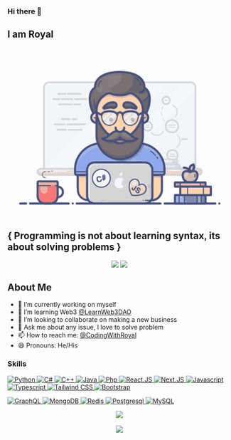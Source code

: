 ### Hi there 👋
<!-- Links -->
[github]: https://github.com/CodingWithRoyal
[twitter]: https://twitter.com/CodingWithRoyal
[site]: https://royal.codes

## I am Royal

![](img1.gif)

{ Programming is not about learning syntax, its about solving problems }
------------------------------------------------------------------------

<!-- <p align="left"> <img src="https://komarev.com/ghpvc/?username=CodingWithRoyal&label=Views&color=brightgreen&style=flat-square" alt="idlejatt" /> </p> -->

<!-- [![LinkedIn](https://img.shields.io/static/v1?style=for-the-badge&logo=linkedin&message=LinkedIn&label=&color=2867B2&labelColor=333)][linkedin] -->
<!-- [![Instagram](https://img.shields.io/static/v1?style=for-the-badge&logo=instagram&message=Instagram&label=&color=E1306C&labelColor=333)][instagram] -->
<!-- [![Facebook](https://img.shields.io/static/v1?style=for-the-badge&logo=facebook&message=Facebook&label=&color=1873EB&labelColor=333)][facebook] -->
<!-- <a href="mailto:iamroyalrandhawa@gmail.com"><img src="https://img.shields.io/static/v1?style=for-the-badge&logo=gmail&message=Gmail&label=&color=EA4335&labelColor=333" /></a> -->

<!-- ### Languages:
![Swift](https://img.shields.io/static/v1?style=for-the-badge&logo=swift&message=Swift&label=&color=FA7343&labelColor=333)
![C#](https://img.shields.io/static/v1?style=for-the-badge&logo=c-sharp&message=C%20Sharp&label=&color=fff&labelColor=333)
![Kotlin](https://img.shields.io/static/v1?style=for-the-badge&logo=kotlin&message=Kotlin&label=&color=3F82DB&labelColor=333)
![Java](https://img.shields.io/static/v1?style=for-the-badge&logo=java&message=Java&label=&color=E51F24&labelColor=333)
![Flutter](https://img.shields.io/static/v1?style=for-the-badge&logo=flutter&message=Flutter&label=&color=01579B&labelColor=333)
![Dart](https://img.shields.io/static/v1?style=for-the-badge&logo=dart&message=Dart&label=&color=2AB5F6&labelColor=333)
![Python](https://img.shields.io/static/v1?style=for-the-badge&logo=python&message=Python&label=&color=3671A3&labelColor=333)
![Php](https://img.shields.io/static/v1?style=for-the-badge&logo=php&message=Php&label=&color=777BB4&labelColor=333) -->

<!-- ### Tools:
![Visual Studio Code](https://img.shields.io/static/v1?style=for-the-badge&logo=visual-studio-code&message=Visual%20Studio%20Code&label=&color=23AAF2&labelColor=333)
![Visual Studio](https://img.shields.io/static/v1?style=for-the-badge&logo=visual-studio&message=Visual%20Studio&label=&color=BA87F3&labelColor=333)
![UE](https://img.shields.io/static/v1?style=for-the-badge&logo=unrealengine&message=UnrealEngine&label=&color=333&labelColor=333)
![Xcode](https://img.shields.io/static/v1?style=for-the-badge&logo=xcode&message=Xcode&label=&color=23AAF2&labelColor=333)
![Android Studio](https://img.shields.io/static/v1?style=for-the-badge&logo=android&message=AndroidStudio&label=&color=3DDC84&labelColor=333)

### Platforms:
![Windows](https://img.shields.io/static/v1?style=for-the-badge&logo=windows&message=Windows&label=&color=FFF&labelColor=333)
![Linux](https://img.shields.io/static/v1?style=for-the-badge&logo=linux&message=Linux&label=&color=F4AF00&labelColor=333)
![macOS](https://img.shields.io/static/v1?style=for-the-badge&logo=macos&message=MacOS&label=&color=FFF&labelColor=333) -->


<!-- **CodingWithRoyal/CodingWithRoyal** is a ✨ _special_ ✨ repository because its `README.md` (this file) appears on your GitHub profile. -->

<p align="center">
  <a href="https://www.twitter.com/CodingWithRoyal" target="_blank" rel="noreferrer"><img
  src="https://img.shields.io/twitter/follow/CodingWithRoyal?logo=twitter&style=for-the-badge&color=3382ed&labelColor=1c1917"
  /></a>
  <a href="https://www.github.com/CodingWithRoyal" target="_blank" rel="noreferrer"><img
  src="https://img.shields.io/github/followers/CodingWithRoyal?logo=github&style=for-the-badge&color=3382ed&labelColor=1c1917" /></a>
</p>

## About Me

- 🔭 I’m currently working on myself
- 🌱 I’m learning Web3 [@LearnWeb3DAO](https://twitter.com/LearnWeb3DAO)
- 👯 I’m looking to collaborate on making a new business
- 💬 Ask me about any issue, I love to solve problem
- 📫 How to reach me: [@CodingWithRoyal][twitter]
- 😄 Pronouns: He/His

### Skills

<p align="left">
  <a href="https://www.python.org/" target="_blank" rel="noreferrer">
    <img src="https://cdn.jsdelivr.net/gh/devicons/devicon/icons/python/python-original.svg" width="36" height="36" alt="Python" />
  </a>
  <a href="https://docs.microsoft.com/en-us/dotnet/csharp" target="_blank" rel="noreferrer">
    <img src="https://cdn.jsdelivr.net/gh/devicons/devicon/icons/csharp/csharp-original.svg" width="36" height="36" alt="C#" />
  </a>
  <a href="https://www.cplusplus.com" target="_blank" rel="noreferrer">
    <img src="https://cdn.jsdelivr.net/gh/devicons/devicon/icons/cplusplus/cplusplus-original.svg" width="36" height="36" alt="C++" />
  </a>
  <a href="https://www.java.com/" target="_blank" rel="noreferrer">
    <img src="https://cdn.jsdelivr.net/gh/devicons/devicon/icons/java/java-original.svg" width="36" height="36" alt="Java" />
  </a>
  <a href="https://www.php.net" target="_blank" rel="noreferrer">
    <img src="https://cdn.jsdelivr.net/gh/devicons/devicon/icons/php/php-original.svg" width="36" height="36" alt="Php" />
  </a>
  <a href="https://reactjs.org" target="_blank" rel="noreferrer">
    <img src="https://cdn.jsdelivr.net/gh/devicons/devicon/icons/react/react-original.svg" width="36" height="36" alt="React.JS" />
  </a>
  <a href="https://nextjs.org" target="_blank" rel="noreferrer">
    <img src="https://cdn.jsdelivr.net/gh/devicons/devicon/icons/nextjs/nextjs-original.svg" width="36" height="36" alt="Next.JS" />
  </a>
  <a href="https://developer.mozilla.org/en-US/docs/Web/JavaScript" target="_blank" rel="noreferrer">
    <img src="https://cdn.jsdelivr.net/gh/devicons/devicon/icons/javascript/javascript-original.svg" width="36" height="36" alt="Javascript" />
  </a>
  <a href="https://www.typescriptlang.org/" target="_blank" rel="noreferrer">
    <img src="https://cdn.jsdelivr.net/gh/devicons/devicon/icons/typescript/typescript-original.svg" width="36" height="36" alt="Typescript" />
  </a>
  <a href="https://nextjs.org" target="_blank" rel="noreferrer">
    <img src="https://cdn.jsdelivr.net/gh/devicons/devicon/icons/tailwindcss/tailwindcss-plain.svg" width="36" height="36" alt="Tailwind CSS" />
  </a>
  <a href="https://getbootstrap.com" target="_blank" rel="noreferrer">
    <img src="https://cdn.jsdelivr.net/gh/devicons/devicon/icons/bootstrap/bootstrap-original.svg" width="36" height="36" alt="Bootstrap" />
  </a>
</p>

<p align="left">
  <a href="https://graphql.org" target="_blank" rel="noreferrer">
    <img src="https://cdn.jsdelivr.net/gh/devicons/devicon/icons/graphql/graphql-plain.svg" width="36" height="36" alt="GraphQL" />
  </a>
  <a href="https://mongodb.com" target="_blank" rel="noreferrer">
    <img src="https://cdn.jsdelivr.net/gh/devicons/devicon/icons/mongodb/mongodb-plain.svg" width="36" height="36" alt="MongoDB" />
  </a>
  <a href="https://redis.io" target="_blank" rel="noreferrer">
    <img src="https://cdn.jsdelivr.net/gh/devicons/devicon/icons/redis/redis-plain.svg" width="36" height="36" alt="Redis" />
  </a>
  <a href="https://postgresql .org" target="_blank" rel="noreferrer">
    <img src="https://cdn.jsdelivr.net/gh/devicons/devicon/icons/postgresql/postgresql-plain.svg" width="36" height="36" alt="Postgresql" />
  </a>
  <a href="https://mysql.com" target="_blank" rel="noreferrer">
    <img src="https://cdn.jsdelivr.net/gh/devicons/devicon/icons/mysql/mysql-plain.svg" width="36" height="36" alt="MySQL" />
  </a>
</p>

<p align="center">
  <img  src="https://github-readme-streak-stats.herokuapp.com/?user=CodingWithRoyal&show_icons=true&locale=en&layout=compact&theme=elegant&line_height=0" />
</p>

<p align="center">
 <img src="https://activity-graph.herokuapp.com/graph?username=CodingWithRoyal&theme=elegant">
</p>
